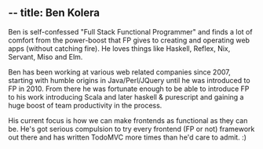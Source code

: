--
title: Ben Kolera
---

Ben is self-confessed "Full Stack Functional Programmer" and finds a lot of comfort from the power-boost that FP gives to creating and operating web apps (without catching fire). He loves things like Haskell, Reflex, Nix, Servant, Miso and Elm. 

Ben has been working at various web related companies since 2007, starting with humble origins in Java/Perl/JQuery until he was introduced to FP in 2010. From there he was fortunate enough to be able to introduce FP to his work introducing Scala and later haskell & purescript and gaining a huge boost of team productivity in the process.

His current focus is how we can make frontends as functional as they can be. He's got serious compulsion to try every frontend (FP or not) framework out there and has written TodoMVC more times than he'd care to admit. :)
